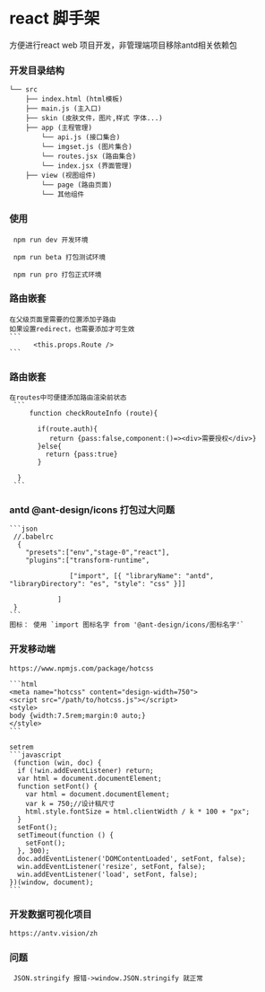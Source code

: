 # react 脚手架

方便进行react web 项目开发，非管理端项目移除antd相关依赖包


### 开发目录结构
```text
└── src
    ├── index.html (html模板)
    ├── main.js (主入口)
    ├── skin (皮肤文件，图片,样式 字体...)
    ├── app (主程管理)
        └── api.js (接口集合)
        └── imgset.js (图片集合)
        └── routes.jsx (路由集合)
        └── index.jsx (界面管理)
    ├── view (视图组件)
        └── page (路由页面)
        └── 其他组件
 ```

### 使用

```
 npm run dev 开发环境

 npm run beta 打包测试环境

 npm run pro 打包正式环境

 ```   

### 路由嵌套
    在父级页面里需要的位置添加子路由
    如果设置redirect，也需要添加才可生效
    ```
          <this.props.Route />
    ```

### 路由嵌套
    在routes中可便捷添加路由渲染前状态
     ```
         function checkRouteInfo (route){

           if(route.auth){
              return {pass:false,component:()=><div>需要授权</div>}
           }else{
             return {pass:true}
           }

      } 
     ```  

### antd  @ant-design/icons 打包过大问题

    ```json 
     //.babelrc   
      {
        "presets":["env","stage-0","react"],
        "plugins":["transform-runtime",
                     
                   ["import", [{ "libraryName": "antd", "libraryDirectory": "es", "style": "css" }]]
                   
                ]
     }
    ```   
    图标： 使用 `import 图标名字 from '@ant-design/icons/图标名字'`
  
 
### 开发移动端
    
    https://www.npmjs.com/package/hotcss

    ```html
    <meta name="hotcss" content="design-width=750">
    <script src="/path/to/hotcss.js"></script>
    <style>
    body {width:7.5rem;margin:0 auto;}
    </style> 
    ```
 
    setrem
    ```javascript
     (function (win, doc) {
      if (!win.addEventListener) return;
      var html = document.documentElement;
      function setFont() {
        var html = document.documentElement;
        var k = 750;//设计稿尺寸
        html.style.fontSize = html.clientWidth / k * 100 + "px";
      }
      setFont();
      setTimeout(function () {
        setFont();
      }, 300);
      doc.addEventListener('DOMContentLoaded', setFont, false);
      win.addEventListener('resize', setFont, false);
      win.addEventListener('load', setFont, false);
    })(window, document);
    ```

### 开发数据可视化项目
    
    https://antv.vision/zh    


### 问题
     
     JSON.stringify 报错->window.JSON.stringify 就正常